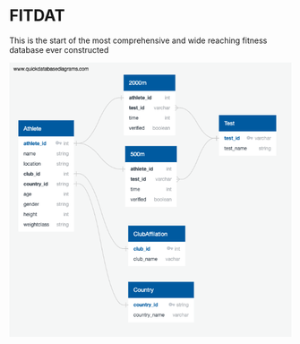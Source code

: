 # FITDAT
This is the start of the most comprehensive and wide reaching fitness database ever constructed

![alt text](https://github.com/JohnShuford/FITDAT/blob/main/Images/QuickDBD-FITDAT.png)
